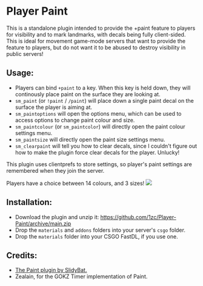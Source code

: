 # Player Paint

This is a standalone plugin intended to provide the +paint feature to players for visibility and to mark landmarks, with decals being fully client-sided. This is ideal for movement game-mode servers that want to provide the feature to players, but do not want it to be abused to destroy visibility in public servers! 

## Usage:

* Players can bind `+paint` to a key. When this key is held down, they will continously place paint on the surface they are looking at. 
* `sm_paint` (or `!paint` / `/paint`) will place down a single paint decal on the surface the player is aiming at.
* `sm_paintoptions` will open the options menu, which can be used to access options to change paint colour and size.
* `sm_paintcolour` (or `sm_paintcolor`) will directly open the paint colour settings menu.
* `sm_paintsize` will directly open the paint size settings menu.
* `sm_clearpaint` will tell you how to clear decals, since I couldn't figure out how to make the plugin force clear decals for the player. Unlucky!

This plugin uses clientprefs to store settings, so player's paint settings are remembered when they join the server. 

Players have a choice between 14 colours, and 3 sizes! 
![](https://infra.s-ul.eu/xc7Q48Ki)

## Installation:

* Download the plugin and unzip it: https://github.com/1zc/Player-Paint/archive/main.zip
* Drop the `materials` and `addons` folders into your server's `csgo` folder.
* Drop the `materials` folder into your CSGO FastDL, if you use one.

## Credits:

* [The Paint plugin by SlidyBat.](https://forums.alliedmods.net/showthread.php?p=2541664)
* Zealain, for the GOKZ Timer implementation of Paint.
